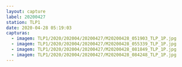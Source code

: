```yaml
---
layout: capture
label: 20200427
station: TLP1
date: 2020-04-28 05:19:03
capturas:
  - imagem: TLP1/2020/202004/20200427/M20200428_051903_TLP_1P.jpg
  - imagem: TLP1/2020/202004/20200427/M20200428_055339_TLP_1P.jpg
  - imagem: TLP1/2020/202004/20200427/M20200428_081849_TLP_1P.jpg
  - imagem: TLP1/2020/202004/20200427/M20200428_084248_TLP_1P.jpg
---
```

